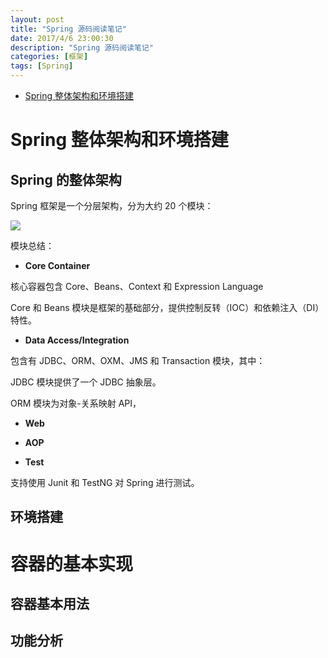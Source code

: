 ```yaml
---
layout: post
title: "Spring 源码阅读笔记"
date: 2017/4/6 23:00:30  
description: "Spring 源码阅读笔记"
categories: [框架]
tags: [Spring]
---
```


* [Spring 整体架构和环境搭建](#1)

# <span id="1">Spring 整体架构和环境搭建</span>

## Spring 的整体架构

Spring 框架是一个分层架构，分为大约 20 个模块：

![](http://i.imgur.com/f63JVji.png)


模块总结：

* **Core Container**

核心容器包含 Core、Beans、Context 和 Expression Language

Core 和 Beans 模块是框架的基础部分，提供控制反转（IOC）和依赖注入（DI）特性。

* **Data Access/Integration**

包含有 JDBC、ORM、OXM、JMS 和 Transaction 模块，其中：

JDBC 模块提供了一个 JDBC 抽象层。

ORM 模块为对象-关系映射 API，

* **Web**



* **AOP**


* **Test**

支持使用 Junit 和 TestNG 对 Spring 进行测试。

 
## 环境搭建





# 容器的基本实现


## 容器基本用法


## 功能分析

